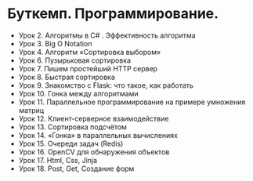 # Буткемп. Программирование.

- Урок 2. Алгоритмы в C# . Эффективность алгоритма
- Урок 3. Big O Notation
- Урок 4. Алгоритм «Сортировка выбором»
- Урок 6. Пузырьковая сортировка
- Урок 7. Пишем простейший HTTP сервер
- Урок 8. Быстрая сортировка
- Урок 9. Знакомство с Flask: что такое, как работать
- Урок 10. Гонка между алгоритмами
- Урок 11. Параллельное программирование на примере умножения матриц
- Урок 12. Клиент-серверное взаимодействие
- Урок 13. Сортировка подсчётом
- Урок 14. «Гонка» в параллельных вычислениях
- Урок 15. Очереди задач (Redis)
- Урок 16. OpenCV для обнаружения объектов
- Урок 17. Html, Css, Jinja
- Урок 18. Post, Get, Создание форм

